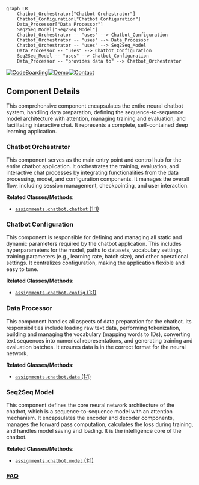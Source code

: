 ```mermaid
graph LR
    Chatbot_Orchestrator["Chatbot Orchestrator"]
    Chatbot_Configuration["Chatbot Configuration"]
    Data_Processor["Data Processor"]
    Seq2Seq_Model["Seq2Seq Model"]
    Chatbot_Orchestrator -- "uses" --> Chatbot_Configuration
    Chatbot_Orchestrator -- "uses" --> Data_Processor
    Chatbot_Orchestrator -- "uses" --> Seq2Seq_Model
    Data_Processor -- "uses" --> Chatbot_Configuration
    Seq2Seq_Model -- "uses" --> Chatbot_Configuration
    Data_Processor -- "provides data to" --> Chatbot_Orchestrator
```
[![CodeBoarding](https://img.shields.io/badge/Generated%20by-CodeBoarding-9cf?style=flat-square)](https://github.com/CodeBoarding/CodeBoarding)[![Demo](https://img.shields.io/badge/Try%20our-Demo-blue?style=flat-square)](https://www.codeboarding.org/demo)[![Contact](https://img.shields.io/badge/Contact%20us%20-%20contact@codeboarding.org-lightgrey?style=flat-square)](mailto:contact@codeboarding.org)

## Component Details

This comprehensive component encapsulates the entire neural chatbot system, handling data preparation, defining the sequence-to-sequence model architecture with attention, managing training and evaluation, and facilitating interactive chat. It represents a complete, self-contained deep learning application.

### Chatbot Orchestrator
This component serves as the main entry point and control hub for the entire chatbot application. It orchestrates the training, evaluation, and interactive chat processes by integrating functionalities from the data processing, model, and configuration components. It manages the overall flow, including session management, checkpointing, and user interaction.


**Related Classes/Methods**:

- <a href="https://github.com/chiphuyen/stanford-tensorflow-tutorials/blob/master/2017/assignments/chatbot/chatbot.py#L1-L1" target="_blank" rel="noopener noreferrer">`assignments.chatbot.chatbot` (1:1)</a>


### Chatbot Configuration
This component is responsible for defining and managing all static and dynamic parameters required by the chatbot application. This includes hyperparameters for the model, paths to datasets, vocabulary settings, training parameters (e.g., learning rate, batch size), and other operational settings. It centralizes configuration, making the application flexible and easy to tune.


**Related Classes/Methods**:

- <a href="https://github.com/chiphuyen/stanford-tensorflow-tutorials/blob/master/2017/assignments/chatbot/config.py#L1-L1" target="_blank" rel="noopener noreferrer">`assignments.chatbot.config` (1:1)</a>


### Data Processor
This component handles all aspects of data preparation for the chatbot. Its responsibilities include loading raw text data, performing tokenization, building and managing the vocabulary (mapping words to IDs), converting text sequences into numerical representations, and generating training and evaluation batches. It ensures data is in the correct format for the neural network.


**Related Classes/Methods**:

- <a href="https://github.com/chiphuyen/stanford-tensorflow-tutorials/blob/master/2017/assignments/chatbot/data.py#L1-L1" target="_blank" rel="noopener noreferrer">`assignments.chatbot.data` (1:1)</a>


### Seq2Seq Model
This component defines the core neural network architecture of the chatbot, which is a sequence-to-sequence model with an attention mechanism. It encapsulates the encoder and decoder components, manages the forward pass computation, calculates the loss during training, and handles model saving and loading. It is the intelligence core of the chatbot.


**Related Classes/Methods**:

- <a href="https://github.com/chiphuyen/stanford-tensorflow-tutorials/blob/master/2017/assignments/chatbot/model.py#L1-L1" target="_blank" rel="noopener noreferrer">`assignments.chatbot.model` (1:1)</a>




### [FAQ](https://github.com/CodeBoarding/GeneratedOnBoardings/tree/main?tab=readme-ov-file#faq)